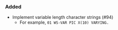 ### Added

- Implement variable length character strings (#94)
  - For example, `01 WS-VAR PIC X(10) VARYING.`

